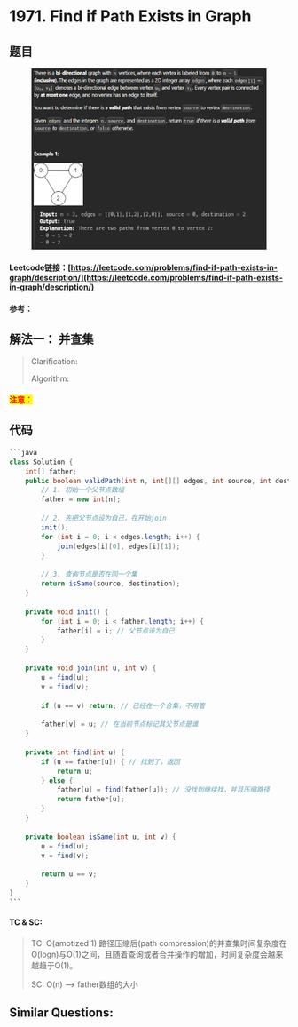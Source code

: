# 1971. Find if Path Exists in Graph

## 题目

<figure><img src="../../.gitbook/assets/image (1) (1) (1) (1) (1).png" alt=""><figcaption></figcaption></figure>

#### Leetcode链接：[https://leetcode.com/problems/find-if-path-exists-in-graph/description/](https://leetcode.com/problems/find-if-path-exists-in-graph/description/)

#### 参考：

## 解法一： 并查集

> Clarification:&#x20;
>
> Algorithm:&#x20;

#### <mark style="color:red;">注意：</mark>

## 代码

````java
```java
class Solution {
    int[] father;
    public boolean validPath(int n, int[][] edges, int source, int destination) {
        // 1. 初始一个父节点数组
        father = new int[n];

        // 2. 先把父节点设为自己，在开始join
        init(); 
        for (int i = 0; i < edges.length; i++) {
            join(edges[i][0], edges[i][1]);
        }

        // 3. 查询节点是否在同一个集
        return isSame(source, destination);
    }

    private void init() {
        for (int i = 0; i < father.length; i++) {
            father[i] = i; // 父节点设为自己
        }
    }

    private void join(int u, int v) {
        u = find(u);
        v = find(v);

        if (u == v) return; // 已经在一个合集，不用管

        father[v] = u; // 在当前节点标记其父节点是谁
    }

    private int find(int u) {
        if (u == father[u]) { // 找到了，返回
            return u;
        } else {
            father[u] = find(father[u]); // 没找到继续找，并且压缩路径
            return father[u];
        }
    }

    private boolean isSame(int u, int v) {
        u = find(u);
        v = find(v);

        return u == v;
    }
}
```
````

#### TC & SC:&#x20;

> TC: O(amotized 1) 路径压缩后(path compression)的并查集时间复杂度在O(logn)与O(1)之间，且随着查询或者合并操作的增加，时间复杂度会越来越趋于O(1)。
>
> SC: O(n) --> father数组的大小

## **Similar Questions:**&#x20;
